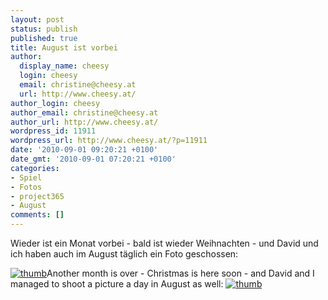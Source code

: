 ```yaml
---
layout: post
status: publish
published: true
title: August ist vorbei
author:
  display_name: cheesy
  login: cheesy
  email: christine@cheesy.at
  url: http://www.cheesy.at/
author_login: cheesy
author_email: christine@cheesy.at
author_url: http://www.cheesy.at/
wordpress_id: 11911
wordpress_url: http://www.cheesy.at/?p=11911
date: '2010-09-01 09:20:21 +0100'
date_gmt: '2010-09-01 07:20:21 +0100'
categories:
- Spiel
- Fotos
- project365
- August
comments: []
---
```

<!--:de-->Wieder ist ein Monat vorbei - bald ist wieder Weihnachten - und David und ich haben auch im August täglich ein Foto geschossen:
[![](http://www.cheesy.at/wp-content/uploads/2010/09/thumb.jpg "thumb")](http://www.cheesy.at/photos/spiele/project365-2010/08-august/)<!--:--><!--:en-->Another month is over - Christmas is here soon - and David and I managed to shoot a picture a day in August as well:
[![](http://www.cheesy.at/wp-content/uploads/2010/09/thumb.jpg "thumb")](http://www.cheesy.at/photos/spiele/project365-2010/08-august/)<!--:-->
